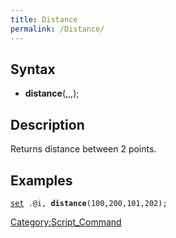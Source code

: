 ```yaml
---
title: Distance
permalink: /Distance/
---
```


Syntax
------

-   **distance**(<x0>,<y0>,<x1>,<y1>);

Description
-----------

Returns distance between 2 points.

Examples
--------

[`set`](/set "wikilink")` .@i, `**`distance`**`(100,200,101,202);`

[Category:Script_Command](/Category:Script_Command "wikilink")